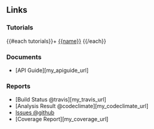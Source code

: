 Links
------

### Tutorials


{{#each tutorials}}+ [{{name}}]({{{url}}})
{{/each}}

### Documents

+ [API Guide][my_apiguide_url]

### Reports

+ [Build Status @travis][my_travis_url]
+ [Analysis Result @codeclimate][my_codeclimate_url]
+ [Issues @github]({{pkg.bugs.url}})
+ [Coverage Report][my_coverage_url]
